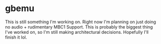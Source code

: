 # gbemu
This is still something I'm working on. Right now I'm planning on just doing no audio + rudimentary MBC1 Support. This is probably the biggest thing I've worked on, so I'm still making architectural decisions. Hopefully I'll finish it lol.

